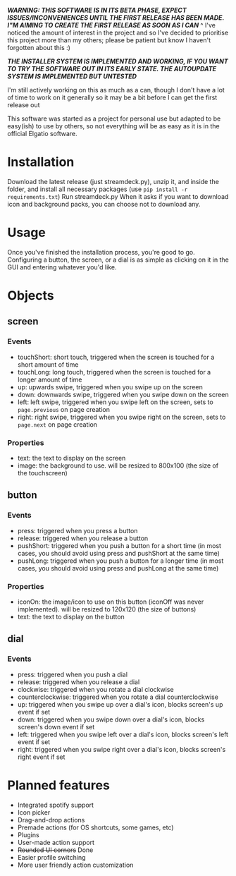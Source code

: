 ***WARNING: THIS SOFTWARE IS IN ITS BETA PHASE, EXPECT ISSUES/INCONVENIENCES UNTIL THE FIRST RELEASE HAS BEEN MADE. I"M AIMING TO CREATE THE FIRST RELEASE AS SOON AS I CAN*** 
^ I've noticed the amount of interest in the project and so I've decided to prioritise this project more than my others; please be patient but know I haven't forgotten about this :)

***THE INSTALLER SYSTEM IS IMPLEMENTED AND WORKING, IF YOU WANT TO TRY THE SOFTWARE OUT IN ITS EARLY STATE. THE AUTOUPDATE SYSTEM IS IMPLEMENTED BUT UNTESTED***

I'm still actively working on this as much as a can, though I don't have a lot of time to work on it generally so it may be a bit before I can get the first release out

This software was started as a project for personal use but adapted to be easy(ish) to use by others, so not everything will be as easy as it is in the official Elgatio software.

# Installation
Download the latest release (just streamdeck.py), unzip it, and inside the folder, and install all necessary packages (use ``pip install -r requirements.txt``)
Run streamdeck.py
When it asks if you want to download icon and background packs, you can choose not to download any.

# Usage
Once you've finished the installation process, you're good to go.
Configuring a button, the screen, or a dial is as simple as clicking on it in the GUI and entering whatever you'd like.

# Objects

## screen
### Events
- touchShort: short touch, triggered when the screen is touched for a short amount of time
- touchLong: long touch, triggered when the screen is touched for a longer amount of time
- up: upwards swipe, triggered when you swipe up on the screen
- down: downwards swipe, triggered when you swipe down on the screen
- left: left swipe, triggered when you swipe left on the screen, sets to ``page.previous`` on page creation
- right: right swipe, triggered when you swipe right on the screen, sets to ``page.next`` on page creation
### Properties
- text: the text to display on the screen
- image: the background to use. will be resized to 800x100 (the size of the touchscreen)

## button
### Events
- press: triggered when you press a button
- release: triggered when you release a button
- pushShort: triggered when you push a button for a short time (in most cases, you should avoid using press and pushShort at the same time)
- pushLong: triggered when you push a button for a longer time (in most cases, you should avoid using press and pushLong at the same time)
### Properties
- iconOn: the image/icon to use on this button (iconOff was never implemented). will be resized to 120x120 (the size of buttons)
- text: the text to display on the button

## dial
### Events
- press: triggered when you push a dial
- release: triggered when you release a dial
- clockwise: triggered when you rotate a dial clockwise
- counterclockwise: triggered when you rotate a dial counterclockwise
- up: triggered when you swipe up over a dial's icon, blocks screen's up event if set
- down: triggered when you swipe down over a dial's icon, blocks screen's down event if set
- left: triggered when you swipe left over a dial's icon, blocks screen's left event if set
- right: triggered when you swipe right over a dial's icon, blocks screen's right event if set

# Planned features
- Integrated spotify support
- Icon picker
- Drag-and-drop actions
- Premade actions (for OS shortcuts, some games, etc)
- Plugins
- User-made action support
- ~~Rounded UI corners~~ Done
- Easier profile switching
- More user friendly action customization

